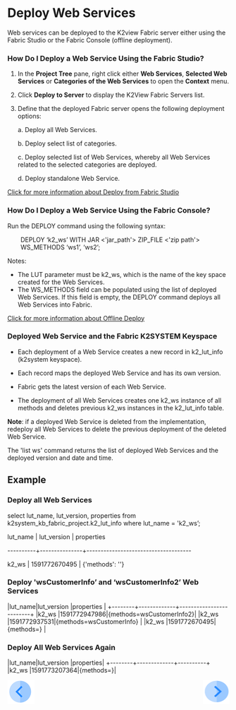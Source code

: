 # Deploy Web Services

Web services can be deployed to the K2view Fabric server either using the Fabric Studio or the Fabric Console (offline deployment).

### How Do I Deploy a Web Service Using the Fabric Studio?

1. In the **Project Tree** pane, right click either **Web Services**, **Selected Web Services** or **Categories of the Web Services** to open the **Context** menu.
2. Click **Deploy to Server** to display the K2View Fabric Servers list.
3. Define that the deployed Fabric server opens the following deployment options: 
    
    a. Deploy all Web Services.
    
    b. Deploy select list of categories.
   
    c. Deploy selected list of Web Services, whereby all Web Services related to the selected categories are deployed.
    
    d. Deploy standalone Web Service.
     

[Click for more information about Deploy from Fabric Studio](/articles/16_deploy_fabric/02_deploy_from_Fabric_Studio.md)

### How Do I Deploy a Web Service Using the Fabric Console?

Run the DEPLOY command using the following syntax:

<p style="padding-left: 30px;">DEPLOY ‘k2_ws’ WITH JAR <'jar_path'> ZIP_FILE <'zip path'> WS_METHODS ‘ws1’, ‘ws2’;  </p>

Notes: 

- The LUT parameter must be k2_ws, which is the name of the key space created for the Web Services. 
- The WS_METHODS field can be populated using the list of deployed Web Services. If this field is empty, the DEPLOY command deploys all Web Services into Fabric. 

[Click for more information about Offline Deploy](/articles/16_deploy_fabric/03_offline_deploy.md)

### Deployed Web Service and the Fabric K2SYSTEM Keyspace  

- Each deployment of a Web Service creates a new record in k2_lut_info (k2system keyspace). 

- Each record maps the deployed Web Service and has its own version.

- Fabric gets the latest version of each Web Service.

- The deployment of all Web Services creates one k2_ws instance of all methods and deletes previous k2_ws instances in the k2_lut_info table.


**Note**: if a deployed Web Service is deleted from the implementation, redeploy all Web Services to delete the previous deployment of the deleted Web Service.

The 'list ws' command returns the list of deployed Web Services and the deployed version and date and time.

## Example 

### Deploy all Web Services  

select lut_name, lut_version, properties from k2system_kb_fabric_project.k2_lut_info where lut_name = 'k2_ws’; 

lut_name | lut_version  | properties

----------+---------------+-------------------------------------

k2_ws | 1591772670495 | {'methods': ''}

### Deploy 'wsCustomerInfo’ and ‘wsCustomerInfo2’ Web Services 

|lut_name|lut_version  |properties               |
+--------+-------------+-------------------------+
|k2_ws   |1591772947986|{methods=wsCustomerInfo2}|
|k2_ws   |1591772937531|{methods=wsCustomerInfo}  |
|k2_ws   |1591772670495|{methods=}                                |

### Deploy All Web Services Again 

|lut_name|lut_version  |properties|
+--------+-------------+----------+
|k2_ws   |1591773207364|{methods=}|

[![Previous](/articles/images/Previous.png)](/articles/15_web_services/06_web_services_code_examples.md)[<img align="right" width="60" height="54" src="/articles/images/Next.png">](/articles/15_web_services/08_web_services_input_parameters.md)
